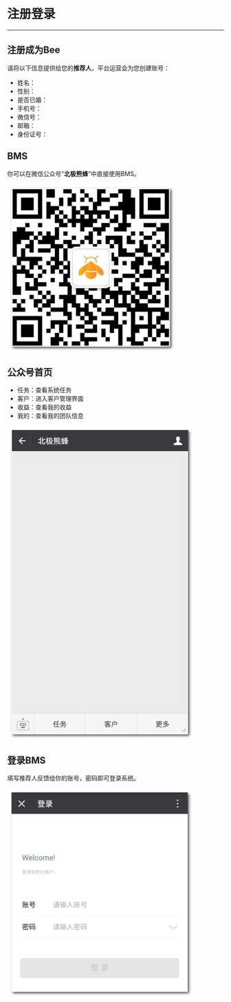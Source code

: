 # **注册登录**

---

<extoc></extoc>

## **注册成为Bee**

请将以下信息提供给您的**推荐人**，平台运营会为您创建账号：

* 姓名：
* 性别：
* 是否已婚：
* 手机号：
* 微信号：
* 邮箱：
* 身份证号：

## **BMS**

你可以在微信公众号“**北极熊蜂**”中直接使用BMS。

![](/assets/二维码-北极熊蜂.png)

## **公众号首页**

* 任务：查看系统任务
* 客户：进入客户管理界面
* 收益：查看我的收益
* 我的：查看我的团队信息

![](/assets/北极熊蜂-首页.png)

## **登录BMS**

填写推荐人反馈给你的账号，密码即可登录系统。

![](/assets/北极熊蜂-登陆.png)

